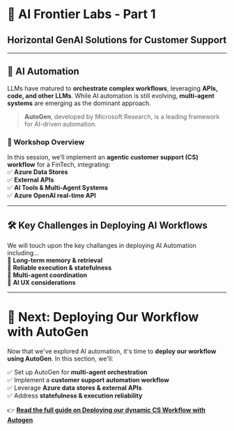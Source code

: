 # 🌟 AI Frontier Labs - Part 1  
## Horizontal GenAI Solutions for Customer Support  

---

## 🚀 AI Automation  
LLMs have matured to **orchestrate complex workflows**, leveraging **APIs, code, and other LLMs**. While AI automation is still evolving, **multi-agent systems** are emerging as the dominant approach.  

> **AutoGen**, developed by Microsoft Research, is a leading framework for AI-driven automation.  

### 🔧 Workshop Overview  
In this session, we’ll implement an **agentic customer support (CS) workflow** for a FinTech, integrating:  
✅ **Azure Data Stores**  
✅ **External APIs**  
✅ **AI Tools & Multi-Agent Systems**  
✅ **Azure OpenAI real-time API** 

---

## 🛠 Key Challenges in Deploying AI Workflows  
We will touch upon the key challanges in deploying AI Automation including... \
🔹 **Long-term memory & retrieval**  
🔹 **Reliable execution & statefulness**  
🔹 **Multi-agent coordination**  
🔹 **AI UX considerations**  

---
# 🚀 Next: Deploying Our Workflow with AutoGen  

Now that we've explored AI automation, it's time to **deploy our workflow using AutoGen**. In this section, we'll:  

✅ Set up AutoGen for **multi-agent orchestration**  
✅ Implement a **customer support automation workflow**  
✅ Leverage **Azure data stores & external APIs**  
✅ Address **statefulness & execution reliability**  

👉 **[Read the full guide on Deploying our dynamic CS Workflow with Autogen](./part1_autogen.md)**  




